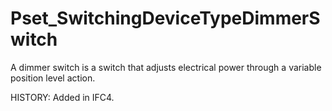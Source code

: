 # Pset_SwitchingDeviceTypeDimmerSwitch

A dimmer switch is a switch that adjusts electrical power through a variable position level action.
<!-- end of short definition -->
 HISTORY: Added in IFC4.
